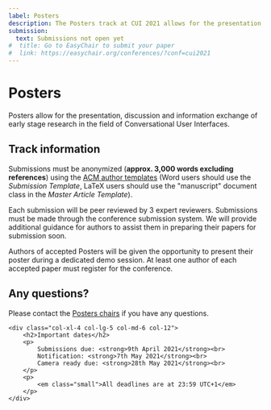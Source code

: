 ```yaml
---
label: Posters
description: The Posters track at CUI 2021 allows for the presentation, discussion and information exchange of early stage research in the field of Conversational User Interfaces.
submission:
  text: Submissions not open yet
#  title: Go to EasyChair to submit your paper
#  link: https://easychair.org/conferences/?conf=cui2021
---
```


# Posters

Posters allow for the presentation, discussion and information exchange of early stage research in the field of Conversational User Interfaces.

<div class="row">
	<div class="col-xl-8 col-lg-7 col-md-6 col-12">
		<h2>Track information</h2>
		<p>
			Submissions must be anonymized (<strong>approx. 3,000 words excluding references</strong>) using the <a href="https://www.acm.org/publications/taps/word-template-workflow#h-2.-the-workflow-and-templates" title="ACM template information">ACM author templates</a> (Word users should use the <em>Submission Template</em>, LaTeX users should use the "manuscript" document class in the <em>Master Article Template</em>).
		</p>
		<p>
			Each submission will be peer reviewed by 3 expert reviewers. Submissions must be made through the conference submission system. We will provide additional guidance for authors to assist them in preparing their papers for submission soon.
		</p>
		<p>
			Authors of accepted Posters will be given the opportunity to present their poster during a dedicated demo session. At least one author of each accepted paper must register for the conference.
		</p>
		<h2>Any questions?</h2>
		<p>
			Please contact the <a href="https://spamty.eu/show/v6/441/18e22f25057ccf7fc13fb77c/" title="Retrieve the email address for the Posters chairs">Posters chairs</a> if you have any questions.
		</p>
	</div>

	<div class="col-xl-4 col-lg-5 col-md-6 col-12">
		<h2>Important dates</h2>
		<p>
			Submissions due: <strong>9th April 2021</strong><br>
			Notification: <strong>7th May 2021</strong><br>
			Camera ready due: <strong>28th May 2021</strong><br>
		</p>
		<p>
			<em class="small">All deadlines are at 23:59 UTC+1</em>
		</p>
	</div>
</div>